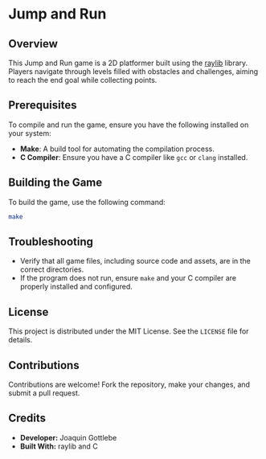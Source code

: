
# Jump and Run

## Overview
This Jump and Run game is a 2D platformer built using the [raylib](https://www.raylib.com/) library. Players navigate through levels filled with obstacles and challenges, aiming to reach the end goal while collecting points.

## Prerequisites
To compile and run the game, ensure you have the following installed on your system:

- **Make**: A build tool for automating the compilation process.
- **C Compiler**: Ensure you have a C compiler like `gcc` or `clang` installed.

## Building the Game
To build the game, use the following command:

```bash
make
```

## Troubleshooting
- Verify that all game files, including source code and assets, are in the correct directories.
- If the program does not run, ensure `make` and your C compiler are properly installed and configured.

## License
This project is distributed under the MIT License. See the `LICENSE` file for details.

## Contributions
Contributions are welcome! Fork the repository, make your changes, and submit a pull request.

## Credits
- **Developer:** Joaquin Gottlebe
- **Built With:** raylib and C

